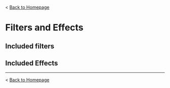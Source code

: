 < [Back to Homepage](../../..)

# Filters and Effects

## Included filters


## Included Effects


---

< [Back to Homepage](../../..)
